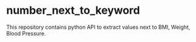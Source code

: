 # number_next_to_keyword
This repository contains python API to extract values next to BMI, Weight, Blood Pressure.

